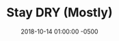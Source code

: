 ---
layout: post
title: "Stay DRY (Mostly)"
date: 2018-10-14 01:00:00 -0500
categories: [software]
description: 
image: 
permalink: archive/2018/10/14/stay-dry-mostly
---